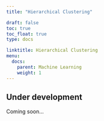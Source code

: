 ```yaml
---
title: "Hierarchical Clustering"

draft: false
toc: true
toc_float: true
type: docs

linktitle: Hierarchical Clustering
menu:
  docs:
    parent: Machine Learning
    weight: 1
---
```





## Under development

Coming soon...
